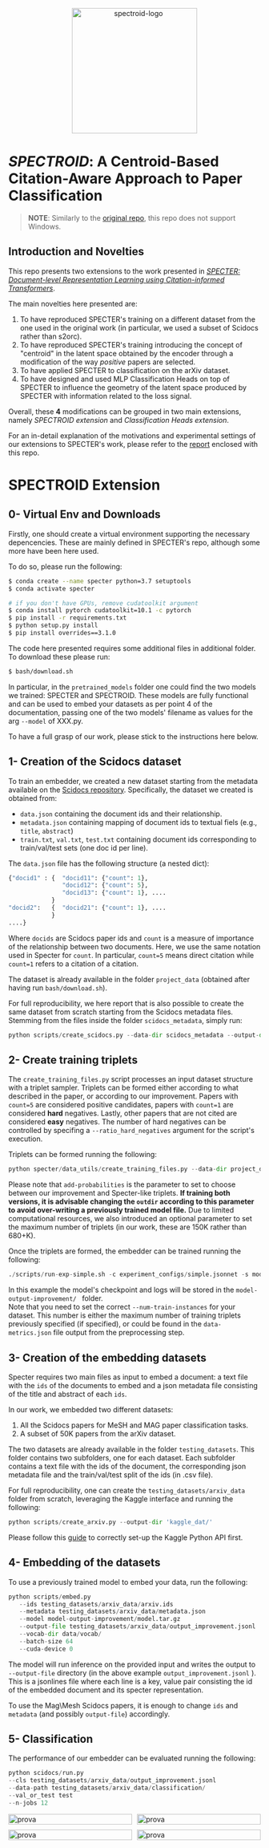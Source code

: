 <p align="center">
   <a href="https://ibb.co/nD93F7L">
      <img width=250 src="https://i.ibb.co/qRK0vNr/spectroid-logo.png" alt="spectroid-logo" border="0">
   </a>
</p>

# *SPECTROID*: A Centroid-Based Citation-Aware Approach to Paper Classification

> **NOTE**: Similarly to the [original repo](https://github.com/allenai/specter), this repo does not support Windows.

## Introduction and Novelties
This repo presents two extensions to the work presented in [*SPECTER: Document-level Representation Learning using Citation-informed Transformers*](https://arxiv.org/abs/2004.07180). 

The main novelties here presented are:

1. To have reproduced SPECTER's training on a different dataset from the one used in the original work (in particular, we used a subset of Scidocs rather than s2orc).
2. To have reproduced SPECTER's training introducing the concept of "centroid" in the latent space obtained by the encoder through a modification of the way *positive* papers are selected.
3. To have applied SPECTER to classification on the arXiv dataset.
4. To have designed and used MLP Classification Heads on top of SPECTER to influence the geometry of the latent space produced by SPECTER with information related to the loss signal.

Overall, these **4** modifications can be grouped in two main extensions, namely *SPECTROID extension* and *Classification Heads extension*.

For an in-detail explanation of the motivations and experimental settings of our extensions to SPECTER's work, please refer to the [report](linktoreport) enclosed with this repo.

# SPECTROID Extension
## 0- Virtual Env and Downloads
Firstly, one should create a virtual environment supporting the necessary depencencies. These are mainly defined in SPECTER's repo, although some more have been here used.

To do so, please run the following:

```bash
$ conda create --name specter python=3.7 setuptools  
$ conda activate specter

# if you don't have GPUs, remove cudatoolkit argument
$ conda install pytorch cudatoolkit=10.1 -c pytorch   
$ pip install -r requirements.txt  
$ python setup.py install
$ pip install overrides==3.1.0
```

The code here presented requires some additional files in additional folder. To download these please run: 

```bash
$ bash/download.sh
```

In particular, in the `pretrained_models` folder one could find the two models we trained: SPECTER and SPECTROID. 
These models are fully functional and can be used to embed your datasets as per point 4 of the documentation, passing one of the two models' filename as values for the arg `--model` of XXX.py.

To have a full grasp of our work, please stick to the instructions here below.

## 1- Creation of the Scidocs dataset
To train an embedder, we created a new dataset starting from the metadata available on the [Scidocs repository](https://github.com/allenai/scidocs). Specifically, the dataset we created is obtained from:

* `data.json` containing the document ids and their relationship.  
* `metadata.json` containing mapping of document ids to textual fiels (e.g., `title`, `abstract`)
* `train.txt`, `val.txt`, `test.txt` containing document ids corresponding to train/val/test sets (one doc id per line).

The `data.json` file has the following structure (a nested dict):  
```python
{"docid1" : {  "docid11": {"count": 1}, 
               "docid12": {"count": 5},
               "docid13": {"count": 1}, ....
            }
"docid2":   {  "docid21": {"count": 1}, ....
            }
....}
```

Where `docids` are Scidocs paper ids and `count` is a measure of importance of the relationship between two documents. 
Here, we use the same notation used in Specter for `count`. In particular, `count=5` means direct citation while `count=1` refers to a citation of a citation. 

The dataset is already available in the folder `project_data` (obtained after having run `bash/download.sh`).

For full reproducibility, we here report that is also possible to create the same dataset from scratch starting from the Scidocs metadata files. 
Stemming from the files inside the folder `scidocs_metadata`, simply run:

```python
python scripts/create_scidocs.py --data-dir scidocs_metadata --output-dir project_data
```

## 2- Create training triplets
The `create_training_files.py` script processes an input dataset structure with a triplet sampler. 
Triplets can be formed either according to what described in the paper, or according to our improvement. 
Papers with `count=5` are considered positive candidates, papers with `count=1` are considered **hard** negatives. Lastly, other papers that are not cited are considered **easy** negatives. 
The number of hard negatives can be controlled by specifing a `--ratio_hard_negatives` argument for the script's execution. 

Triplets can be formed running the following:
  
```python
python specter/data_utils/create_training_files.py --data-dir project_data --metadata project_data/metadata.json --outdir project_data/preprocessed_improvement/ --max-training-triplets 150000 --add-probabilities True 
```

Please note that `add-probabilities` is the parameter to set to choose between our improvement and Specter-like triplets. 
**If training both versions, it is advisable changing the `outdir` according to this parameter to avoid over-writing a previously trained model file.**
Due to limited computational resources, we also introduced an optional parameter to set the maximum number of triplets (in our work, these are 150K rather than 680+K).

Once the triplets are formed, the embedder can be trained running the following:

```python
./scripts/run-exp-simple.sh -c experiment_configs/simple.jsonnet -s model-output-improvement/ --num-epochs 2 --batch-size 4 --train-path project_data/preprocessed-improvement/data-train.p --dev-path project_data/preprocessed-improvement/data-val.p --num-train-instances 150000 --cuda-device 0

```
In this example the model's checkpoint and logs will be stored in the `model-output-improvement/ ` folder.  
Note that you need to set the correct `--num-train-instances` for your dataset. This number is either the maximum number of training triplets previously specified (if specified), or could be found in the `data-metrics.json` file output from the preprocessing step. 

## 3- Creation of the embedding datasets
Specter requires two main files as input to embed a document: a text file with the `ids` of the documents to embed and a json metadata file consisting of the title and abstract of each `ids`. 

In our work, we embedded two different datasets:
1. All the Scidocs papers for MeSH and MAG paper classification tasks.
2. A subset of 50K papers from the arXiv dataset.

The two datasets are already available in the folder `testing_datasets`. 
This folder contains two subfolders, one for each dataset. Each subfolder contains a text file with the ids of the document, the corresponding json metadata file and the train/val/test split of the ids (in .csv file).

For full reproducibility, one can create the `testing_datasets/arxiv_data` folder from scratch, leveraging the Kaggle interface and running the following: 
```python
python scripts/create_arxiv.py --output-dir 'kaggle_dat/'
```
Please follow this [guide](https://technowhisp.com/kaggle-api-python-documentation/) to correctly set-up the Kaggle Python API first.

## 4- Embedding of the datasets
To use a previously trained model to embed your data, run the following:

```python
python scripts/embed.py
   --ids testing_datasets/arxiv_data/arxiv.ids
   --metadata testing_datasets/arxiv_data/metadata.json
   --model model-output-improvement/model.tar.gz
   --output-file testing_datasets/arxiv_data/output_improvement.jsonl
   --vocab-dir data/vocab/
   --batch-size 64
   --cuda-device 0 
```
The model will run inference on the provided input and writes the output to `--output-file` directory (in the above example `output_improvement.jsonl` ).  
This is a jsonlines file where each line is a key, value pair consisting the id of the embedded document and its specter representation.

To use the Mag\Mesh Scidocs papers, it is enough to change `ids` and `metadata` (and possibly `output-file`) accordingly.

## 5- Classification
The performance of our embedder can be evaluated running the following:

```python
python scidocs/run.py 
--cls testing_datasets/arxiv_data/output_improvement.jsonl 
--data-path testing_datasets/arxiv_data/classification/ 
--val_or_test test 
--n-jobs 12
```



<head>
   <style>
   .img-grid {
      display: grid;
      grid-template-columns: repeat(2, 1fr);
      grid-gap: 10px;
   }
   .img-grid img {
      width: 100%;
      height: auto;
   }
   </style>
</head>
<body>
   <div class="img-grid">
   <a href="https://ibb.co/5cMXNC5"><img src="https://i.ibb.co/VBj07bv/prova.gif" alt="prova" border="0"></a>
   <a href="https://ibb.co/5cMXNC5"><img src="https://i.ibb.co/VBj07bv/prova.gif" alt="prova" border="0"></a>
   <a href="https://ibb.co/5cMXNC5"><img src="https://i.ibb.co/VBj07bv/prova.gif" alt="prova" border="0"></a>
   <a href="https://ibb.co/5cMXNC5"><img src="https://i.ibb.co/VBj07bv/prova.gif" alt="prova" border="0"></a>
   </div>
</body>